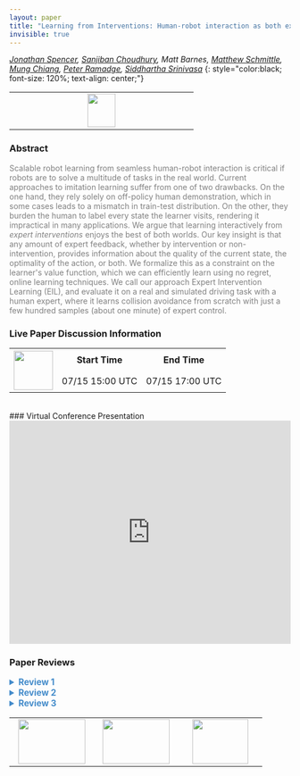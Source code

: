 ```yaml
---
layout: paper
title: "Learning from Interventions: Human-robot interaction as both explicit and implicit feedback"
invisible: true
---
```

*[Jonathan Spencer](https://jspencer12.github.io),  [Sanjiban Choudhury](http://www.sanjibanchoudhury.com), Matt Barnes,  [Matthew Schmittle](https://www.mattschmittle.com),  [Mung Chiang](http://edgelab.princeton.edu),  [Peter Ramadge](https://ee.princeton.edu/people/peter-j-ramadge),  [Siddhartha Srinivasa](https://goodrobot.ai/)*
{: style="color:black; font-size: 120%; text-align: center;"}

<table width="20%"> <tr>
<td style="width: 20%; text-align: center;"><a href="http://www.roboticsproceedings.org/rss16/p055.pdf"><img src="{{ site.baseurl }}/images/paper_link.png"
width = "50"  height = "60"/> </a> </td>

</tr></table>

### Abstract
<html><p style="color:gray; font-size: 100%; text-align: justified;">
Scalable robot learning from seamless human-robot interaction is critical if robots are to solve a multitude of tasks in the real world. Current approaches to imitation learning suffer from one of two drawbacks. On the one hand, they rely solely on off-policy human demonstration, which in some cases leads to a mismatch in train-test distribution. On the other, they burden the human to label every state the learner visits, rendering it impractical in many applications. We argue that learning interactively from <i>expert interventions</i> enjoys the best of both worlds. Our key insight is that any amount of expert feedback, whether by intervention or non-intervention, provides information about the quality of the current state, the optimality of the action, or both. We formalize this as a constraint on the learner's value function, which we can efficiently learn using no regret, online learning techniques. We call our approach Expert Intervention Learning (EIL), and evaluate it on a real and simulated driving task with a human expert, where it learns collision avoidance from scratch with just a few hundred samples (about one minute) of expert control.
</p></html>

### Live Paper Discussion Information
<html>
<table width="50%">
<tr> <th rowspan="2"><a href="https://pheedloop.com/rss2020/virtual/#session_knEClI"><img src="{{ site.baseurl }}/images/pheedloop_link.png" width = "70"  height = "70"/> </a> </th> <th> Start Time </th> <th> End Time </th> </tr>
<tr> <td> 07/15 15:00 UTC </td><td> 07/15 17:00 UTC </td></tr>
</table> <br> </html>
### Virtual Conference Presentation
<iframe width="100%" height="400" src="https://www.youtube.com/embed/NjkcgB-yy0w" frameborder="0" allow="accelerometer; autoplay; encrypted-media; gyroscope; picture-in-picture" allowfullscreen></iframe>

### Paper Reviews
<details><summary style="font-size:110%; color:#438BCA; cursor: pointer;"><b> Review 1</b></summary>
<p style="color:gray; font-size: 100%; text-align: justified; white-space: pre-line">
The paper introduces an imitation learning framework that the agent learns from the events of expert intervention in the control process. There are three different cases in this formulation (1) the human does not intervene, thus the state-action pairs are labeled "good", (2) the human intervenes and takes the control, thus several state-action pairs before and after the event of the intervention of the human expert are labeled "bad", and (3) the state-action pairs given by the human expert are labeled "good", and the agent is forced to value the actions by the human demonstration higher than any other action for the given states. 

It is not clear if the objective function shown in equation 10 can be applied in general to different problems. More specifically, the intervention term is problematic in case a human expert choose different actions for the same state. Let us assume that we can choose to move to the right or to the left to pass an obstacle. However, if the expert randomly chooses to move to the left or the right, then the objective function in equation 9 will not work since the training data samples are not consistent anymore. For one sample, Q(s, a1) > Q(s, a2) and the other sample, Q(s, a2) > Q(s,a1) To me, this problem also exists in the case of HG-Dagger but to a lesser degree.  

The term "average distribution" in the problem formulation section sounds odd to me. What do you mean by that? I guess you can use "distribution" instead of "average distribution". Alternatively, you may mean likelihood? 
</p> </details>

<details><summary style="font-size:110%; color:#438BCA; cursor: pointer;"><b> Review 2</b></summary>
<p style="color:gray; font-size: 100%; text-align: justified; white-space: pre-line">
This paper motivates to reduce the burden of human demonstrators in a scenario that autonomous car learns from human driving behavior.
The idea is to not only learning from human corrections but also reinforce the behaviors that humans choose not to intervene.
It is expected such an agent can learn satisfactory policies with less human labeled data, improving the data efficiency comparing to DAGGER.
By relaxing the constraints scoring good and bad agent behaviors, the paper also proves a performance guarantee similar to DAGGER, that the algorithm is no-regret in aggregating online data.
The algorithm is validated by demonstrating car driving in both simulated and real wheeled robots. The simulation results clearly outperform baselines including naive behavior cloning, DAGGER and HG-DAGGER, an approach only considering the human intervention data.

The paper is well written and I enjoyed the read in general. The motivation and idea of taking non-intervention as implicit labels make a lot of sense. 
The performance guarantee is a great contribution for works on learning-based systems, although I only roughly went through the derivation which looked good to me.

One thing I think the paper may discuss a bit more is the effect of horizon for flagging bad or good behaviors. How will the algorithm perform if the parameter was not chosen in a good way such that a fraction of trajectory data is mislabeled? Will this be detrimental to the learning performance.
Is there anyway we may adapt this according to the experts' tendency of intervention?

Also, the results of EIL consistently outperformed HG-DAGGER in the simulation, while required a few more expert data in the real MuSHR robot experiment. I get the explanation that HG-DAGGER is only learning from biased recovery trajectories.
To me, it seems the goal of minimize trajectory jerkiness is implicit so experts of HG-DAGGER were not actively demonstrating it. As a result, per the goal of collision avoidance, both EIL and HG-DAGGER managed to learn eventually while HG-DAGGER excelled a bit because EIL is also considering the goal of keeping driving straight.
This sounds a bit like multi-task learning where an agent needs to account for multiple goals. It would be great if the paper could also discuss a bit more about this experiment observation.

Some minor issues:
1. The second reference is blank.

2. Last paragraph of Section II: duplicated "used to".
</p> </details>

<details><summary style="font-size:110%; color:#438BCA; cursor: pointer;"><b> Review 3</b></summary>
<p style="color:gray; font-size: 100%; text-align: justified; white-space: pre-line">
This paper is built on the insight that when supervising a learning agent, both the actions and the in-actions of the expert communicate an evaluation of the learner’s current performance. Based on this insight, authors take an imitation learning approach to build an interactive algorithm that can teach robots to interact in the world.
The proposed approach allows an expert to take control over a robot interacting in the world at anytime. Based on the timing of the start and end of the take-over, authors cut each trajectory into a “good enough” part (to be conserved), a “bad” part (to be avoided) and an “intervention” part (to replicate). Authors present a way to interpret these states and trajectories and formally show that their approach lead to near optimal behavior. Finally, authors evaluate their approach against others both in simulation in a real experimentation.

I believe the work of the authors is interesting, and I appreciate the concept of “good enough” behavior, even if in the context of self-driving, “good enough” has actually a fairly high bar. Authors’ approach does build knowledge for the community, for example by building on HG-DAGGER to make a better use of the human presence. 

I would like to emphasize nevertheless that the “key insight” of the authors (the importance of implicit feedback) is not new in the Interactive Machine Learning (IML) community, and that many researchers in the Interactive RL, classic AI and HRI communities have developed a significant body of work on the use of implicit feedback, and even explored questions that the authors mention for future work. Thus, the statement: “our approach is novel in that it makes use of both explicit and implicit feedback in a human-gated mixed control setting.” might be incorrect. (As recommended by a few journals, I would suggest authors to refrain from claiming that something they present is novel.)
I would suggest authors to explore the IML literature [1,2], and report how implicit feedback is used in the AI community. Here is also some work making similar assumptions (while using a different learning mechanism), and exploring some of the issues authors mentioned in their future work:
- Human-gated mixed control for learning [3]: Informing the expert about the current intentions and giving them opportunities to intervene to learn quickly in high dimensional social environment.
- Impacts of using implicit feedback [4]: Teaching strategies and how to interpret different types of feedback vary between persons.  (Authors do explore this aspect a bit in simulation, but [4] actually models the expert’s policy to improve learning.)
- Non-stationary human evaluation [5]: Human evaluations depend on the current performance: e.g. for the driving task, a bad strategy could be at risk in an area where a good strategy would be fine. Additionally, something good enough for the time being, might be considered bad later on. (Authors quickly mentioned this in their future work too, but similarly to [4] authors in [5] actually model this and take it into account.)

I would suggest authors to complement their related work to highlight some of the important considerations when bringing the human inside the learning loop. This brings the learning online and in the real world, and the expert serves both as a safety mechanism and an oracle to provide a target to follow. Both roles can have serious implications on the interaction and the learning process, especially as humans are known to have large variability. Authors could mention some of these challenges and special considerations.

Approach:
The approach seems sound, novel and useful. However, some assumptions are quite strong, and would probably fail when used with real humans. For example: “3) As soon as the robot departs G , the expert takes over and controls the system back to G.” would probably not happens in a real setting as G is non-stationary and humans can be inconsistent. Similarly, α L and α E setting can actually be important and may vary between experts. These important variations might reduce the performance in a real-world setting (despite theoretical guarantees).

Evaluation:
I appreciate that the authors evaluate both in simulation and in a real example. The additional evaluation of the impact of the boundary (and by extension the frequency of intervention) also provides interesting insight on the situation. 
I have some concerns about the evaluation though. First, the units are unclear, what does query correspond to? Is it a sample where the expert provided a value, or a full trajectory? (cf. other comments.) For example, the simulation seems to show that even learning to drive in the hallway is complex, EIL takes more that 75 queries to learn to drive straight (which seems more than the number required to make a right turn with EIL). I believe authors could comment on this. 
The experimental evaluation is interesting, but it seems that the comparison to HG-DAGGER might be a bit unfair. For example 50% less samples and 30% less expert demonstrations are used compared to EIL. While I understand that some properties would not improve over time, this imbalance of training samples should be addressed (fixed or discussed more explicitly).

Discussion:
As mentioned earlier, these systems relying on humans create a number of real-world implications that need to be addressed. For example, humans cannot be constantly attentive to the current robot behavior, especially in situations where one or two seconds can have important impact (cf. crashes of supervised “self-”driving cars). While I would not expect the authors to address all the challenges of using humans as real-time safety mechanisms and all the possible variations in human teaching strategies, I believe it is important for authors to be aware of it, and maybe mention some of these inherent consequences of learning from real-time human interventions.

Overall:
Overall, I believe this paper is interesting and does push the state of the art. By refining the claims, integrating the paper is the larger body of work of Interactive Machine Learning and discussing more the limits of the current approach and its assumptions, I believe this paper could be a good contribution.

Other comments:
- p1: I believe authors confuse Interactive Machine Learning and Active Machine Learning in “While interactive learning addresses the distribution mismatch problem […] the learner needlessly queries the expert in states that the expert, and ideally a good learner, would never visit.” This is specific of Active Learning, on the contrary, Interactive Learning aims to give power to the expert to limit unnecessary requests.
- p2: As authors refer a lot to DAGGER (>30 times), they could describe with more details this approach.
- p3: “EIL does not require the expert to label every state the learner enters.” This is true, however the expert still has to observe all the learning process, in real-time, which can be fairly time consuming and still requires constant attention.
- p4: “It is relatively straightforward for the expert to specify α L upon looking back at the data.” if data has to be retrospectively analyzed, it’s not online anymore. Similarly,  α E can be hard to estimate.
- Algorithm 1: Linebreak probably missing in “forreturn”
- p3: Please precise that Q in cost in this context.
- Fig 5: It might be useful to synchronize all the x axes (for example from 0 to 600)
- p7-8: Authors use the terms samples, iterations, trajectories without providing explicit definitions (and ways to transform one into another), this could be clarified.
- References: [2] is missing, other have missing dates or capitalization issues (uav and other).

[1] Fails, Jerry Alan, and Dan R. Olsen Jr. "Interactive machine learning." Proceedings of the 8th international conference on Intelligent user interfaces. 2003.
[2] Amershi, Saleema, et al. "Power to the people: The role of humans in interactive machine learning." Ai Magazine 35.4 (2014): 105-120.
[3] Senft, Emmanuel, et al. "Teaching robots social autonomy from in situ human guidance." Science Robotics 4.35 (2019).
[4] Loftin, Robert, et al. "Learning behaviors via human-delivered discrete feedback: modeling implicit feedback strategies to speed up learning." Autonomous agents and multi-agent systems 30.1 (2016): 30-59.
[5] MacGlashan, James, et al. "Interactive learning from policy-dependent human feedback." Proceedings of the 34th International Conference on Machine Learning-Volume 70. JMLR. Org, 2017.
</p> </details>

<table width="100%"><tr><td style="width: 30%; text-align: center;"><a href="{{ site.baseurl }}/program/papers/54"> <img src="{{ site.baseurl }}/images/previous_icon.png" width = "120"  height = "80"/> </a> </td>

<td style="width: 30%; text-align: center;"><a href="{{ site.baseurl }}/program/papers"> <img src="{{ site.baseurl }}/images/overview_icon.png" width = "120"  height = "80"/> </a> </td> 

<td style="width: 30%; text-align: center;"><a href="{{ site.baseurl }}/program/papers/56"> <img src="{{ site.baseurl }}/images/next_icon.png" width = "100"  height = "80"/> </a> </td> 

</tr></table>


